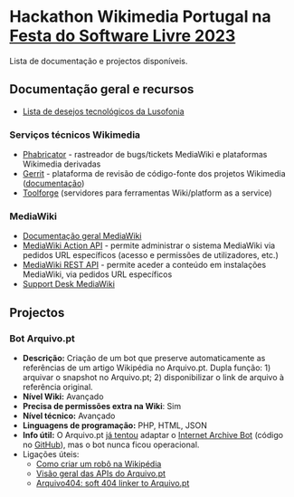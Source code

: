 # Hackathon Wikimedia Portugal na [Festa do Software Livre 2023](https://festa2023.softwarelivre.eu/)
Lista de documentação e projectos disponíveis.

## Documentação geral e recursos
- [Lista de desejos tecnológicos da Lusofonia](https://meta.wikimedia.org/wiki/Lista_de_desejos_tecnol%C3%B3gicos_da_lusofonia/Propostas)

### Serviços técnicos Wikimedia
  - [Phabricator](https://phabricator.wikimedia.org/) - rastreador de bugs/tickets MediaWiki e plataformas Wikimedia derivadas
  - [Gerrit](https://gerrit.wikimedia.org/) - plataforma de revisão de código-fonte dos projetos Wikimedia ([documentação](https://gerrit.wikimedia.org/r/Documentation/index.html#_about_gerrit))
  - [Toolforge](https://wikitech.wikimedia.org/wiki/Portal:Toolforge) (servidores para ferramentas Wiki/platform as a service)
### MediaWiki
- [Documentação geral MediaWiki](https://www.mediawiki.org/wiki/MediaWiki)
- [MediaWiki Action API](https://www.mediawiki.org/wiki/API:Main_page) - permite administrar o sistema MediaWiki via pedidos URL específicos (acesso e permissões de utilizadores, etc.)
- [MediaWiki REST API](https://www.mediawiki.org/wiki/API:REST_API) - permite aceder a conteúdo em instalações MediaWiki, via pedidos URL específicos
- [Support Desk MediaWiki](https://www.mediawiki.org/wiki/Project:Support_desk)

## Projectos
### Bot Arquivo.pt
- **Descrição:** Criação de um bot que preserve automaticamente as referências de um artigo Wikipédia no Arquivo.pt. Dupla função: 1) arquivar o snapshot no Arquivo.pt; 2) disponibilizar o link de arquivo à referência original.
- **Nível Wiki:** Avançado
- **Precisa de permissões extra na Wiki**: Sim
- **Nível técnico:** Avançado
- **Linguagens de programação:** PHP, HTML, JSON
- **Info útil:** O Arquivo.pt [já tentou](https://pt.wikipedia.org/wiki/Wikip%C3%A9dia:Rob%C3%B4s/Pedidos_de_aprova%C3%A7%C3%A3o/ArquivoPTBot) adaptar o [Internet Archive Bot](https://en.wikipedia.org/wiki/User:InternetArchiveBot) (código no [GitHub](https://github.com/internetarchive/internetarchivebot)), mas o bot nunca ficou operacional.
- Ligações úteis:
  - [Como criar um robô na Wikipédia](https://pt.wikipedia.org/wiki/Wikip%C3%A9dia:Como_criar_um_rob%C3%B4)
  - [Visão geral das APIs do Arquivo.pt](https://github.com/arquivo/pwa-technologies/wiki/APIs)
  - [Arquivo404: soft 404 linker to Arquivo.pt](https://github.com/arquivo/arquivo404)




